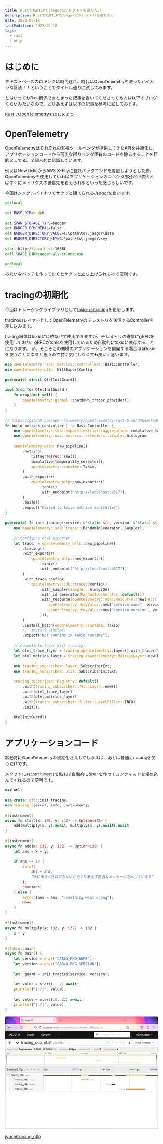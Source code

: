 ```yaml
---
title: RustでもOTLPでJaegerにテレメトリを送りたい
description: RustでもOTLPでJaegerにテレメトリを送りたい
date: 2023-09-18
lastModified: 2023-09-18
tags: 
  - rust
  - otlp
---
```


# はじめに

テキストベースのロギングは時代遅れ、時代はOpenTelemetryを使ったハイカラな計装！！ということでタイトル通りに試してみます。

とはいってもRust関係でまとまった記事を書いてくださってるのは以下のブログくらいみたいなので、とりあえずは以下の記事を参考に試してみます。

[RustでOpenTelemetryをはじめよう](https://blog.ymgyt.io/entry/starting_opentelemetry_with_rust/)

# OpenTelemetry

OpenTelemetryはそれぞれの監視ツールベンダが提供してきたAPIを共通化し、アプリケーションコードから可能な限りベンダ固有のコードを除去することを目的としてる。と個人的に認識しています。

例えばNew RelicからAWS X-Rayに監視バックエンドを変更しようとした際、OpenTelemetryを使用していればアプリケーションのコネクタ部分だけ変えればすぐにメトリクスの送信先を変えられるといった感じらしいです。

今回はシングルバイナリでサクッと建てられる[Jaeger](https://www.jaegertracing.io/)を使います。

```bat
setlocal

set BASE_DIR=%~dp0

set SPAN_STORAGE_TYPE=badger
set BADGER_EPHEMERAL=false
set BADGER_DIRECTORY_VALUE=C:\path\to\.jaeger\data
set BADGER_DIRECTORY_KEY=C:\path\to\.jaeger\key

start http://localhost:16686 
call %BASE_DIR%jaeger-all-in-one.exe

endlocal
```

みたいなバッチを作っておくとサクッと立ち上げられるので便利です。

# tracingの初期化

今回はトレーシングライブラリとして[tokio-rs/tracing](https://github.com/tokio-rs/tracing)を使用します。

tracingのレイヤーとしてOpenTelemetryのテレメトリを送信するControllerを差し込みます。

tracing自体はtokioには依存せず使用できますが、テレメトリの送信にgRPCを使用しており、gRPCがtonicを使用しているため自動的にtokioに依存することになります。
が、そこそこの規模のアプリケーションを開発する場合ほぼtokioを使うことになると思うので特に気にしなくても良いと思います。

```rust
use opentelemetry::sdk::metrics::controllers::BasicController;
use opentelemetry_otlp::WithExportConfig;

pub(crate) struct OtelInitGuard();

impl Drop for OtelInitGuard {
    fn drop(&mut self) {
        opentelemetry::global::shutdown_tracer_provider();
    }
}

// https://github.com/open-telemetry/opentelemetry-rust/blob/d4b9befea04bcc7fc19319a6ebf5b5070131c486/examples/basic-otlp/src/main.rs#L35-L52
fn build_metrics_controller() -> BasicController {
    use opentelemetry::sdk::export::metrics::aggregation::cumulative_temporality_selector;
    use opentelemetry::sdk::metrics::selectors::simple::histogram;

    opentelemetry_otlp::new_pipeline()
        .metrics(
            histogram(Vec::new()),
            cumulative_temporality_selector(),
            opentelemetry::runtime::Tokio,
        )
        .with_exporter(
            opentelemetry_otlp::new_exporter()
                .tonic()
                .with_endpoint("http://localhost:4317"),
        )
        .build()
        .expect("Failed to build metrics controller")
}

pub(crate) fn init_tracing(service: &'static str, version: &'static str) -> OtelInitGuard {
    use opentelemetry::sdk::trace::{RandomIdGenerator, Sampler};

    // Configure otel exporter.
    let tracer = opentelemetry_otlp::new_pipeline()
        .tracing()
        .with_exporter(
            opentelemetry_otlp::new_exporter()
                .tonic()
                .with_endpoint("http://localhost:4317"),
        )
        .with_trace_config(
            opentelemetry::sdk::trace::config()
                .with_sampler(Sampler::AlwaysOn)
                .with_id_generator(RandomIdGenerator::default())
                .with_resource(opentelemetry::sdk::Resource::new(vec![
                    opentelemetry::KeyValue::new("service.name", service),
                    opentelemetry::KeyValue::new("service.version", version),
                ])),
        )
        .install_batch(opentelemetry::runtime::Tokio)
        // .install_simple()
        .expect("Not running in tokio runtime");

    // Compatible layer with tracing.
    let otel_trace_layer = tracing_opentelemetry::layer().with_tracer(tracer);
    let otel_metrics_layer = tracing_opentelemetry::MetricsLayer::new(build_metrics_controller());

    use tracing_subscriber::layer::SubscriberExt;
    use tracing_subscriber::util::SubscriberInitExt;

    tracing_subscriber::Registry::default()
        .with(tracing_subscriber::fmt::Layer::new())
        .with(otel_trace_layer)
        .with(otel_metrics_layer)
        .with(tracing_subscriber::filter::LevelFilter::INFO)
        .init();

    OtelInitGuard()
}
```

# アプリケーションコード

起動時にOpenTelemetryの初期化さえしてしまえば、あとは普通にtracingを使うだけです。

メソッドに`#[instrument]`を貼れば自動的にSpanを作ってコンテキストを埋め込んでくれるので便利です。

```rust
mod otl;

use crate::otl::init_tracing;
use tracing::{error, info, instrument};

#[instrument]
async fn start(x: i32, y: i32) -> Option<i32> {
    add(multiply(x, y).await, multiply(x, y).await).await
}

#[instrument]
async fn add(x: i32, y: i32) -> Option<i32> {
    let ans = x + y;

    if ans <= 10 {
        info!(
            ans = ans,
            "特に出すべきログがないからとりあえず適当なメッセージを出しています"
        );
        Some(ans)
    } else {
        error!(ans = ans, "something went wrong");
        None
    }
}

#[instrument]
async fn multiply(x: i32, y: i32) -> i32 {
    x * y
}

#[tokio::main]
async fn main() {
    let service = env!("CARGO_PKG_NAME");
    let version = env!("CARGO_PKG_VERSION");

    let _guard = init_tracing(service, version);

    let value = start(1, 2).await;
    println!("{:?}", value);

    let value = start(10, 22).await;
    println!("{:?}", value);
}
```

<img src="/img/09-08-rust-with-otlp/jaeger.png" style="max-width: 100%">

[jyuch/tracing_otlp](https://github.com/jyuch/tracing_otlp)
